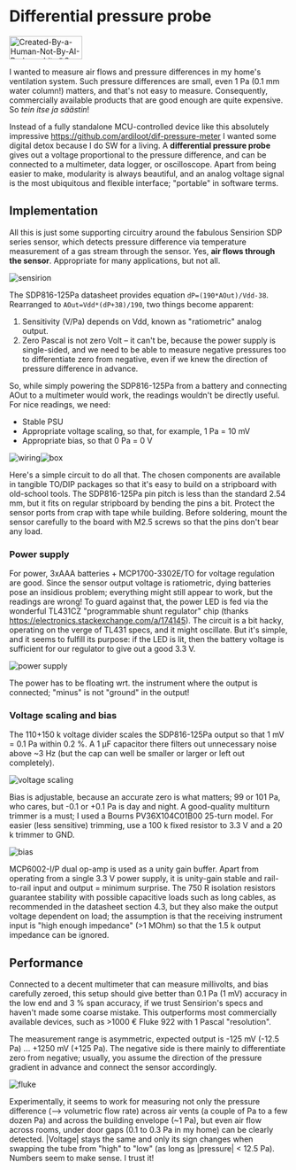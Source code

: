 # Differential pressure probe

[<img width="132" height="42" alt="Created-By-a-Human-Not-By-AI-Badge-white@2x" src="img/Created-By-a-Human-Not-By-AI-Badge-white%402x.png" />](https://notbyai.fyi/)

I wanted to measure air flows and pressure differences in my home's ventilation system. Such pressure differences are small, even 1 Pa (0.1 mm water column!) matters, and that's not easy to measure. Consequently, commercially available products that are good enough are quite expensive. So *tein itse ja säästin*!

Instead of a fully standalone MCU-controlled device like this absolutely impressive https://github.com/ardiloot/dif-pressure-meter I wanted some digital detox because I do SW for a living. A **differential pressure probe** gives out a voltage proportional to the pressure difference, and can be connected to a multimeter, data logger, or oscilloscope. Apart from being easier to make, modularity is always beautiful, and an analog voltage signal is the most ubiquitous and flexible interface; "portable" in software terms.

## Implementation

All this is just some supporting circuitry around the fabulous Sensirion SDP series sensor, which detects pressure difference via temperature measurement of a gas stream through the sensor. Yes, **air flows through the sensor**. Appropriate for many applications, but not all.

![sensirion](img/sensirion.jpg)


The SDP816-125Pa datasheet provides equation `dP=(190*AOut)/Vdd-38`. Rearranged to `AOut=Vdd*(dP+38)/190`, two things become apparent:
1. Sensitivity (V/Pa) depends on Vdd, known as "ratiometric" analog output.
2. Zero Pascal is not zero Volt – it can't be, because the power supply is single-sided, and we need to be able to measure negative pressures too to differentiate zero from negative, even if we knew the direction of pressure difference in advance.

So, while simply powering the SDP816-125Pa from a battery and connecting AOut to a multimeter would work, the readings wouldn't be directly useful. For nice readings, we need:
* Stable PSU
* Appropriate voltage scaling, so that, for example, 1 Pa = 10 mV
* Appropriate bias, so that 0 Pa = 0 V

![wiring](img/johdotus.jpg)![box](img/laatikko.jpg)

Here's a simple circuit to do all that. The chosen components are available in tangible TO/DIP packages so that it's easy to build on a stripboard with old-school tools. The SDP816-125Pa pin pitch is less than the standard 2.54 mm, but it fits on regular stripboard by bending the pins a bit. Protect the sensor ports from crap with tape while building. Before soldering, mount the sensor carefully to the board with M2.5 screws so that the pins don't bear any load.

### Power supply

For power, 3xAAA batteries + MCP1700-3302E/TO for voltage regulation are good. Since the sensor output voltage is ratiometric, dying batteries pose an insidious problem; everything might still appear to work, but the readings are wrong! To guard against that, the power LED is fed via the wonderful TL431CZ "programmable shunt regulator" chip (thanks https://electronics.stackexchange.com/a/174145). The circuit is a bit hacky, operating on the verge of TL431 specs, and it might oscillate. But it's simple, and it seems to fulfill its purpose: if the LED is lit, then the battery voltage is sufficient for our regulator to give out a good 3.3 V.

![power supply](img/psu.png)

The power has to be floating wrt. the instrument where the output is connected; "minus" is not "ground" in the output!

### Voltage scaling and bias

The 110+150 k voltage divider scales the SDP816-125Pa output so that 1 mV = 0.1 Pa within 0.2 %. A 1 µF capacitor there filters out unnecessary noise above ~3 Hz (but the cap can well be smaller or larger or left out completely).

![voltage scaling](img/scaling.png)

Bias is adjustable, because an accurate zero is what matters; 99 or 101 Pa, who cares, but -0.1 or +0.1 Pa is day and night. A good-quality multiturn trimmer is a must; I used a Bourns PV36X104C01B00 25-turn model. For easier (less sensitive) trimming, use a 100 k fixed resistor to 3.3 V and a 20 k trimmer to GND.

![bias](img/bias.png)

MCP6002-I/P dual op-amp is used as a unity gain buffer. Apart from operating from a single 3.3 V power supply, it is unity-gain stable and rail-to-rail input and output = minimum surprise. The 750 R isolation resistors guarantee stability with possible capacitive loads such as long cables, as recommended in the datasheet section 4.3, but they also make the output voltage dependent on load; the assumption is that the receiving instrument input is "high enough impedance" (>1 MOhm) so that the 1.5 k output impedance can be ignored.

## Performance

Connected to a decent multimeter that can measure millivolts, and bias carefully zeroed, this setup should give better than 0.1 Pa (1 mV) accuracy in the low end and 3 % span accuracy, if we trust Sensirion's specs and haven't made some coarse mistake. This outperforms most commercially available devices, such as >1000 € Fluke 922 with 1 Pascal "resolution".

The measurement range is asymmetric, expected output is -125 mV (-12.5 Pa) ... +1250 mV (+125 Pa). The negative side is there mainly to differentiate zero from negative; usually, you assume the direction of the pressure gradient in advance and connect the sensor accordingly.

![fluke](img/parempi-kuin-fluke.jpg)

Experimentally, it seems to work for measuring not only the pressure difference (--> volumetric flow rate) across air vents (a couple of Pa to a few dozen Pa) and across the building envelope (~1 Pa), but even air flow across rooms, under door gaps (0.1 to 0.3 Pa in my home) can be clearly detected. |Voltage| stays the same and only its sign changes when swapping the tube from "high" to "low" (as long as |pressure| < 12.5 Pa). Numbers seem to make sense. I trust it!
